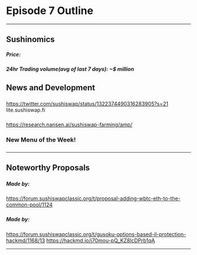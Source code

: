 
#  Episode 7 Outline

* * *

## Sushinomics
##### Price: 
>


##### 24hr Trading volume(avg of last 7 days): ~$ million



## News and Development

### 
##### 
https://twitter.com/sushiswap/status/1322374490316283905?s=21
lite.sushiswap.fi 

### 
##### 
https://research.nansen.ai/sushiswap-farming/amp/


### New Menu of the Week!
##### 
##### 




* * *

## Noteworthy Proposals

### 

##### Made by: 

https://forum.sushiswapclassic.org/t/proposal-adding-wbtc-eth-to-the-common-pool/1124




### 
##### Made by: 
https://forum.sushiswapclassic.org/t/gusoku-options-based-il-protection-hackmd/1168/13
https://hackmd.io/j70mou-pQ_KZ8lcDPrb1qA


***


